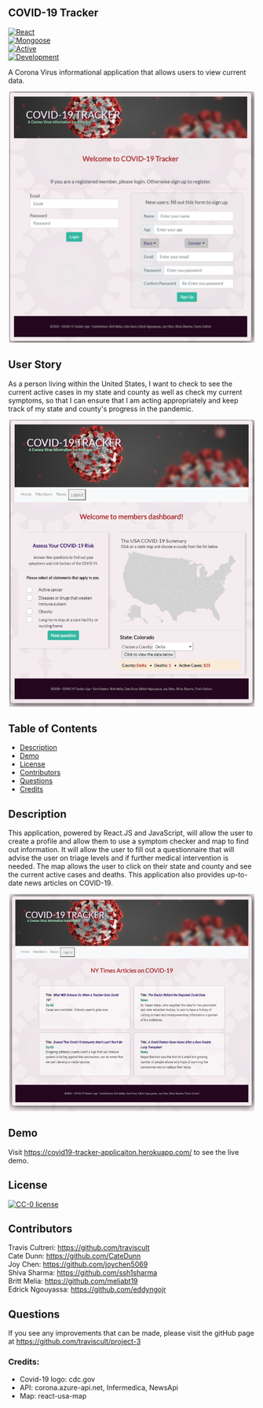 ## COVID-19 Tracker
[![React](https://img.shields.io/badge/Made%20With-React-blue.svg)](https://shields.io/)  
[![Mongoose](https://img.shields.io/badge/Utilizes-Mongoose-red.svg)](https://shields.io/)  
[![Active](https://img.shields.io/badge/Status-Active-green.svg)](https://shields.io/)  
[![Development](https://img.shields.io/badge/Version-Development-blue.svg)](https://shields.io/)  

A Corona Virus informational application that allows users to view current data.

<div align="center"><img src="client/public/images/Main.png" width="500" alt="main"></div>

## User Story

As a person living within the United States, I want to check to see the current active cases in my state and county as well as check my current symptoms, so that I can ensure that I am acting appropriately and keep track of my state and county's progress in the pandemic.
<div align="center"><img src="client/public/images/Members.png" width="500" alt="main"></div>

## Table of Contents
* [Description](#description)
* [Demo](#demo)
* [License](#license)
* [Contributors](#contributors)
* [Questions](#questions)
* [Credits](#credits)


## Description
This application, powered by React.JS and JavaScript, will allow the user to create a profile and allow them to use a symptom checker and map to find out information. It will allow the user to fill out a questionnaire that will advise the user on triage levels and if further medical intervention is needed. The map allows the user to click on their state and county and see the current active cases and deaths. This application also provides up-to-date news articles on COVID-19.

<div align="center"><img src="client/public/images/News.png" width="500" alt="main"></div>

## Demo
Visit https://covid19-tracker-applicaiton.herokuapp.com/ to see the live demo.

## License
[![CC-0 license](https://img.shields.io/badge/License-CC--0-blue.svg)](https://creativecommons.org/licenses/by-nd/4.0) 

## Contributors
Travis Cultreri: https://github.com/traviscult  
Cate Dunn: https://github.com/CateDunn  
Joy Chen: https://github.com/joychen5069  
Shiva Sharma: https://github.com/ssh1sharma  
Britt Melia: https://github.com/meliabt19  
Edrick Ngouyassa: https://github.com/eddyngojr  

## Questions
If you see any improvements that can be made, please visit the gitHub page at https://github.com/traviscult/project-3

### Credits:

- Covid-19 logo: cdc.gov
- API: corona.azure-api.net, Infermedica, NewsApi
- Map: react-usa-map
